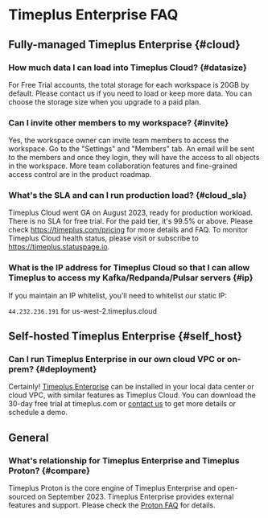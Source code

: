 # Timeplus Enterprise FAQ

## Fully-managed Timeplus Enterprise {#cloud}

### How much data I can load into Timeplus Cloud? {#datasize}

For Free Trial accounts, the total storage for each workspace is 20GB by default. Please contact us if you need to load or keep more data. You can choose the storage size when you upgrade to a paid plan.

### Can I invite other members to my workspace? {#invite}

Yes, the workspace owner can invite team members to access the workspace. Go to the "Settings" and "Members" tab. An email will be sent to the members and once they login, they will have the access to all objects in the workspace. More team collaboration features and fine-grained access control are in the product roadmap.

### What's the SLA and can I run production load? {#cloud_sla}

Timeplus Cloud went GA on August 2023, ready for production workload. There is no SLA for free trial. For the paid tier, it's 99.5% or above. Please check https://timeplus.com/pricing for more details and FAQ. To monitor Timeplus Cloud health status, please visit or subscribe to https://timeplus.statuspage.io.

### What is the IP address for Timeplus Cloud so that I can allow Timeplus to access my Kafka/Redpanda/Pulsar servers {#ip}

If you maintain an IP whitelist, you'll need to whitelist our static IP:

`44.232.236.191` for us-west-2.timeplus.cloud

## Self-hosted Timeplus Enterprise {#self_host}

### Can I run Timeplus Enterprise in our own cloud VPC or on-prem? {#deployment}

Certainly! [Timeplus Enterprise](timeplus-enterprise) can be installed in your local data center or cloud VPC, with similar features as Timeplus Cloud. You can download the 30-day free trial at timeplus.com or [contact us](mailto:info@timeplus.com) to get more details or schedule a demo.

## General

### What's relationship for Timeplus Enterprise and Timeplus Proton? {#compare}

Timeplus Proton is the core engine of Timeplus Enterprise and open-sourced on September 2023. Timeplus Enterprise provides external features and support. Please check the [Proton FAQ](proton-faq#compare) for details.
